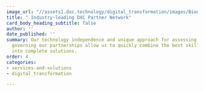 ```yaml
---
image_url: "//assets1.dxc.technology/digital_transformation/images/Bionix-video-c.jpg"
title: " Industry-leading DXC Partner Network"
card_body_heading_subtitle: false
author: ''
date_published: ''
summary: Our technology independence and unique approach for assessing, engaging and
  governing our partnerships allow us to quickly combine the best skills and technologies
  into complete solutions.
order: 4
categories:
- services-and-solutions
- digital_transformation

---
```

